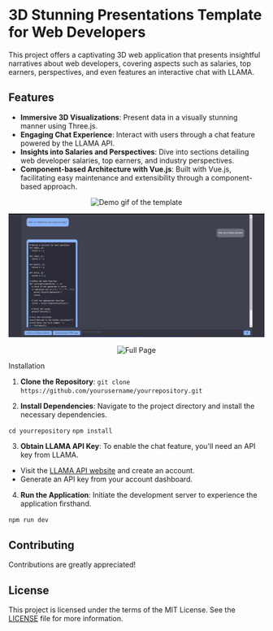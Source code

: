 # 3D Stunning Presentations Template for Web Developers

This project offers a captivating 3D web application that presents insightful narratives about web developers, covering aspects such as salaries, top earners, perspectives, and even features an interactive chat with LLAMA.

## Features

- **Immersive 3D Visualizations**: Present data in a visually stunning manner using Three.js.
- **Engaging Chat Experience**: Interact with users through a chat feature powered by the LLAMA API.
- **Insights into Salaries and Perspectives**: Dive into sections detailing web developer salaries, top earners, and industry perspectives.
- **Component-based Architecture with Vue.js**: Built with Vue.js, facilitating easy maintenance and extensibility through a component-based approach.


<div align="center">

![Demo gif of the template](demo.gif)


![AI](ai.png)

![Full Page](full_page.png)

</div


### Installation


1. **Clone the Repository**:
```git clone https://github.com/yourusername/yourrepository.git```

2. **Install Dependencies**:
Navigate to the project directory and install the necessary dependencies.

```cd yourrepository```
```npm install```


3. **Obtain LLAMA API Key**:
To enable the chat feature, you'll need an API key from LLAMA.
- Visit the [LLAMA API website](https://www.llama-api.com/) and create an account.
- Generate an API key from your account dashboard.



4. **Run the Application**:
Initiate the development server to experience the application firsthand.

```npm run dev```

## Contributing

Contributions are greatly appreciated!

## License

This project is licensed under the terms of the MIT License. See the [LICENSE](LICENSE) file for more information.